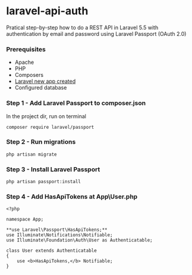 # laravel-api-auth
Pratical step-by-step how to do a REST API in Laravel 5.5 with authentication by email and password using Laravel Passport (OAuth 2.0)

### Prerequisites
* Apache
* PHP
* Composers
* [Laravel new app created](https://github.com/cantellir/laravel-new-app)
* Configured database

### Step 1 - Add Laravel Passport to composer.json
In the project dir, run on terminal
```
composer require laravel/passport
```

### Step 2 - Run migrations
```
php artisan migrate
```

### Step 3 - Install Laravel Passport
```
php artisan passport:install
```

### Step 4 - Add HasApiTokens at App\User.php
```
<?php

namespace App;

**use Laravel\Passport\HasApiTokens;**
use Illuminate\Notifications\Notifiable;
use Illuminate\Foundation\Auth\User as Authenticatable;

class User extends Authenticatable
{
    use <b>HasApiTokens,</b> Notifiable;
}
```